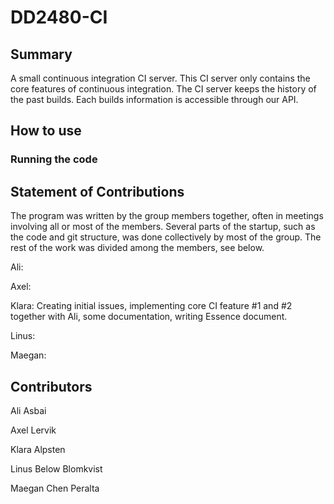 # DD2480-CI
## Summary

A small continuous integration CI server. This CI server only contains the core features of continuous integration. The CI server keeps the history of the past builds. Each builds information is accessible through our API. 

## How to use

### Running the code

## Statement of Contributions

The program was written by the group members together, often in meetings involving all or most of the members. Several parts of the startup, such as the code and git structure, was done collectively by most of the group. The rest of the work was divided among the members, see below.

Ali:

Axel:

Klara: Creating initial issues, implementing core CI feature #1 and #2 together with Ali, some documentation, writing Essence document.

Linus:

Maegan:

## Contributors

Ali Asbai

Axel Lervik

Klara Alpsten

Linus Below Blomkvist

Maegan Chen Peralta
